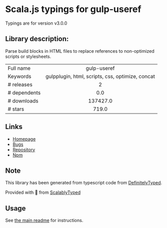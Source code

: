
# Scala.js typings for gulp-useref

Typings are for version v3.0.0

## Library description:
Parse build blocks in HTML files to replace references to non-optimized scripts or stylesheets.

|                    |                 |
| ------------------ | :-------------: |
| Full name          | gulp-useref |
| Keywords           | gulpplugin, html, scripts, css, optimize, concat |
| # releases         | 2 |
| # dependents       | 0.0 |
| # downloads        | 137427.0 |
| # stars            | 719.0 |

## Links
- [Homepage](https://github.com/jonkemp/gulp-useref#readme)
- [Bugs](https://github.com/jonkemp/gulp-useref/issues)
- [Repository](https://github.com/jonkemp/gulp-useref)
- [Npm](https://www.npmjs.com/package/gulp-useref)
    


## Note
This library has been generated from typescript code from [DefinitelyTyped](https://definitelytyped.org).

Provided with :purple_heart: from [ScalablyTyped](https://github.com/oyvindberg/ScalablyTyped)

## Usage
See [the main readme](../../readme.md) for instructions.


